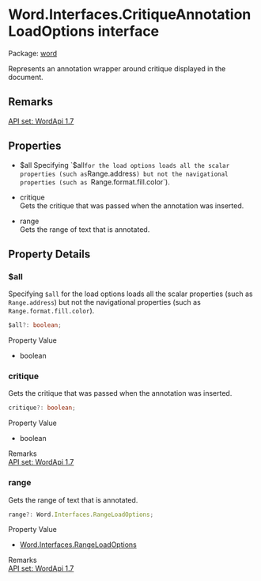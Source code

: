 # Word.Interfaces.CritiqueAnnotationLoadOptions interface

Package: [word](/en-us/javascript/api/word)

Represents an annotation wrapper around critique displayed in the document.

## Remarks

[API set: WordApi 1.7](/en-us/javascript/api/requirement-sets/word/word-api-requirement-sets)

## Properties

- $all  
  Specifying `$all` for the load options loads all the scalar properties (such as `Range.address`) but not the navigational properties (such as `Range.format.fill.color`).

- critique  
  Gets the critique that was passed when the annotation was inserted.

- range  
  Gets the range of text that is annotated.

## Property Details

### $all

Specifying `$all` for the load options loads all the scalar properties (such as `Range.address`) but not the navigational properties (such as `Range.format.fill.color`).

```typescript
$all?: boolean;
```

Property Value
- boolean

### critique

Gets the critique that was passed when the annotation was inserted.

```typescript
critique?: boolean;
```

Property Value
- boolean

Remarks  
[API set: WordApi 1.7](/en-us/javascript/api/requirement-sets/word/word-api-requirement-sets)

### range

Gets the range of text that is annotated.

```typescript
range?: Word.Interfaces.RangeLoadOptions;
```

Property Value
- [Word.Interfaces.RangeLoadOptions](/en-us/javascript/api/word/word.interfaces.rangeloadoptions)

Remarks  
[API set: WordApi 1.7](/en-us/javascript/api/requirement-sets/word/word-api-requirement-sets)